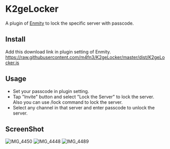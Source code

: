 # K2geLocker
A plugin of [Enmity](https://enmity.app/) to lock the specific server with passcode.

## Install
Add this download link in plugin setting of Enmity.
https://raw.githubusercontent.com/m4fn3/K2geLocker/master/dist/K2geLocker.js

## Usage
- Set your passcode in plugin setting.
- Tap "Invite" button and select "Lock the Server" to lock the server.<br>Also you can use /lock command to lock the server.
- Select any channel in that server and enter passcode to unlock the server.

## ScreenShot
![IMG_4450](https://user-images.githubusercontent.com/43488869/207329777-3f80f08d-3ebc-4c13-9ddd-24739063219e.png)
![IMG_4448](https://user-images.githubusercontent.com/43488869/206190833-b6efd2fb-4399-4127-89bd-b23a29cfcfe5.png)
![IMG_4489](https://user-images.githubusercontent.com/43488869/207371037-464767ae-e321-4456-9b51-7ba213547002.png)
